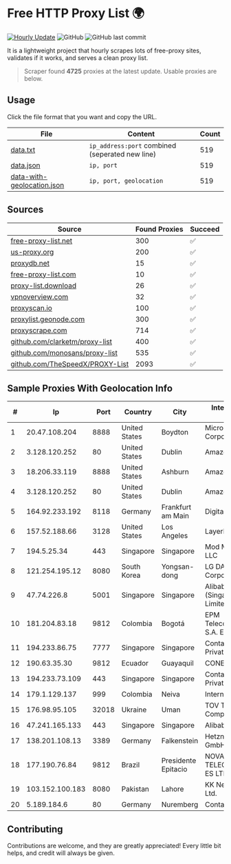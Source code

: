 
# Free HTTP Proxy List 🌍

[![Hourly Update](https://github.com/mertguvencli/http-proxy-list/actions/workflows/main.yml/badge.svg?branch=main)](https://github.com/mertguvencli/http-proxy-list/actions/workflows/main.yml)
![GitHub](https://img.shields.io/github/license/mertguvencli/http-proxy-list)
![GitHub last commit](https://img.shields.io/github/last-commit/mertguvencli/http-proxy-list)

It is a lightweight project that hourly scrapes lots of free-proxy sites, validates if it works, and serves a clean proxy list.


> Scraper found **4725** proxies at the latest update. Usable proxies are below.

## Usage

Click the file format that you want and copy the URL.


|File|Content|Count|
|----|-------|-----|
|[data.txt](https://raw.githubusercontent.com/mertguvencli/http-proxy-list/main/proxy-list/data.txt)|`ip_address:port` combined (seperated new line)|519|
|[data.json](https://raw.githubusercontent.com/mertguvencli/http-proxy-list/main/proxy-list/data.json)|`ip, port`|519|
|[data-with-geolocation.json](https://raw.githubusercontent.com/mertguvencli/http-proxy-list/main/proxy-list/data-with-geolocation.json)|`ip, port, geolocation`|519|

## Sources

|Source|Found Proxies|Succeed|
|------|-------------|-------|
|[free-proxy-list.net](https://free-proxy-list.net)|300|✅|
|[us-proxy.org](https://www.us-proxy.org)|200|✅|
|[proxydb.net](http://proxydb.net)|15|✅|
|[free-proxy-list.com](https://free-proxy-list.com/?page=&port=&type%5B%5D=http&type%5B%5D=https&up_time=0&search=Search)|10|✅|
|[proxy-list.download](https://www.proxy-list.download/HTTP)|26|✅|
|[vpnoverview.com](https://vpnoverview.com/privacy/anonymous-browsing/free-proxy-servers)|32|✅|
|[proxyscan.io](https://www.proxyscan.io)|100|✅|
|[proxylist.geonode.com](https://proxylist.geonode.com/api/proxy-list?limit=300&page=1&sort_by=lastChecked&sort_type=desc&protocols=http,https)|300|✅|
|[proxyscrape.com](https://api.proxyscrape.com/v2/?request=displayproxies&protocol=http&timeout=10000&country=all&ssl=all&anonymity=all)|714|✅|
|[github.com/clarketm/proxy-list](https://raw.githubusercontent.com/clarketm/proxy-list/master/proxy-list-raw.txt)|400|✅|
|[github.com/monosans/proxy-list](https://raw.githubusercontent.com/monosans/proxy-list/main/proxies/http.txt)|535|✅|
|[github.com/TheSpeedX/PROXY-List](https://raw.githubusercontent.com/TheSpeedX/PROXY-List/master/http.txt)|2093|✅|


## Sample Proxies With Geolocation Info

|#|Ip|Port|Country|City|Internet Service Provider|
|-|--|----|-------|----|-------------------------|
|1|20.47.108.204|8888|United States|Boydton|Microsoft Corporation|
|2|3.128.120.252|80|United States|Dublin|Amazon.com, Inc.|
|3|18.206.33.119|8888|United States|Ashburn|Amazon.com, Inc.|
|4|3.128.120.252|80|United States|Dublin|Amazon.com, Inc.|
|5|164.92.233.192|8118|Germany|Frankfurt am Main|DigitalOcean, LLC|
|6|157.52.188.66|3128|United States|Los Angeles|LayerHost|
|7|194.5.25.34|443|Singapore|Singapore|Mod Mission Critical LLC|
|8|121.254.195.12|8080|South Korea|Yongsan-dong|LG DACOM Corporation|
|9|47.74.226.8|5001|Singapore|Singapore|Alibaba Cloud (Singapore) Private Limited|
|10|181.204.83.18|9812|Colombia|Bogotá|EPM Telecomunicaciones S.A. E.S.P.|
|11|194.233.86.75|7777|Singapore|Singapore|Contabo Asia Private Limited|
|12|190.63.35.30|9812|Ecuador|Guayaquil|CONECEL|
|13|194.233.73.109|443|Singapore|Singapore|Contabo Asia Private Limited|
|14|179.1.129.137|999|Colombia|Neiva|Internexa S.a. E.S.P|
|15|176.98.95.105|32018|Ukraine|Uman|TOV TV&Radio Company 'TIM'|
|16|47.241.165.133|443|Singapore|Singapore|Alibaba.com LLC|
|17|138.201.108.13|3389|Germany|Falkenstein|Hetzner Online GmbH|
|18|177.190.76.84|9812|Brazil|Presidente Epitacio|NOVA PORTONET TELECOMUNICA??ES LTDA ME|
|19|103.152.100.183|8080|Pakistan|Lahore|KK Networks (Pvt) Ltd.|
|20|5.189.184.6|80|Germany|Nuremberg|Contabo GmbH|



## Contributing

Contributions are welcome, and they are greatly appreciated! Every
little bit helps, and credit will always be given.


